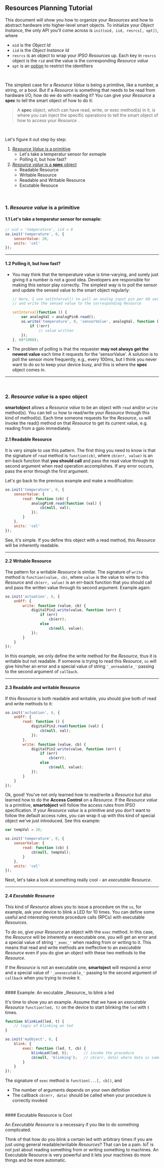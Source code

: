 ## Resources Planning Tutorial

This document will show you how to organize your _Resources_ and how to abstract hardware into higher-level smart objects. To initialize your _Object Instance_, the only API you'll come across is `init(oid, iid, resrcs[, opt])`, where

* `oid` is the _Object Id_
* `iid` is the _Object Instance Id_
* `resrcs` is an object to wrap your _IPSO Resources_ up. Each key in `resrcs` object is the `rid` and the value is the corresponding _Resource value_  
* `opt` is an [option](https://github.com/PeterEB/smartobject#API_init) to restrict the identifiers  
  
<br />

The simplest case for a _Resource Value_ is being a primitive, like a number, a string, or a bool. 
But if a _Resource_ is something that needs to be read from hardware I/O, how do we do with reading it? You can give your _Resource_ a **spec** to tell the smart object of how to do it:  

> A **spec** object, which can have read, write, or exec method(s) in it, is where you can inject the specific operations to tell the smart object of how to access your _Resource_ .  
  
<br />

Let's figure it out step by step:  

1. [_Resource Value_ is a primitive](#r_is_primitive)
    - Let's take a temperatur sensor for exmaple
    - Polling it, but how fast?
2. [_Resource value_ is a **spec** object](#r_is_spec)
    - Readable Resource
    - Writable Resource
    - Readable and Writable Resource
    - Excutable Resouce


<br />


<a name="r_is_primitive"></a>
### 1. _Resource value_ is a primitive

#### 1.1 Let's take a temperatur sensor for exmaple:
```js
// oid = 'temperature', iid = 0
so.init('temperature', 0, {
    sensorValue: 20,
    units: 'cel'
});
```
  
********************************************
#### 1.2 Polling it, but how fast?
- You may think that the temperature value is time-varying, and surely just giving it a number is not a good idea. Developers are responsible for making this sensor play correctly. The simplest way is to poll the sensor and update the sensed value to the smart object regularly:
    ```js
    // Here, I use setInterval() to poll an analog input pin per 60 seconds,
    // and write the sensed value to the corresponding Resource

    setInterval(function () {
        var analogVal = analogPin0.read();
        so.write('temperature', 0, 'sensorValue', analogVal, function (err, val) {
            if (!err)
                // value written
        });
    }, 60*1000);
    ```
- The problem of polling is that the requester **may not always get the newest value** each time it requests for the 'sensorValue'. A solution is to poll the sensor more frequently, e.g., every 100ms, but I think you never want to do so to keep your device busy, and this is where the **spec** object comes in.  
  
********************************************
<br />

<a name="r_is_spec"></a>
### 2. _Resource value_ is a **spec** object

**smartobject** allows a _Resource value_ to be an object with `read` and/or `write` method(s). You can tell `so` how to read/write your _Resource_ through this kind of method(s). Each time someone requests for the _Resource_, `so` will invoke the read() method on that _Resource_ to get its current value, e.g. reading from a gpio immediately.  

#### 2.1 Readable Resource  
It is very simple to use this pattern. The first thing you need to know is that the signature of `read` method is `function(cb)`, where `cb(err, value)` is an err-back function that **you should call** and pass the read value through its second argument when read operation accomplishes. If any error occurs, pass the error through the first argument.  

Let's go back to the previous example and make a modification:  
  
```js
so.init('temperature', 0, {
    sensorValue: {
        read: function (cb) {
            analogPin0.read(function (val) {
                cb(null, val);
            });
        }
    },
    units: 'cel'
});
```
  
See, it's simple. If you define this object with a read method, this _Resource_ will be inherently readable.  
  
********************************************
#### 2.2 Writable Resource  
The pattern for a writable _Resource_ is similar. The signature of `write` method is `function(value, cb)`, where `value` is the value to wirte to this _Resource_ and `cb(err, value)` is an err-back function that you should call and pass the written value through its second argument. Example again:  
  
```js
so.init('actuation', 6, {
    onOff: {
        write: function (value, cb) {
            digitalPin2.write(value, function (err) {
                if (err)
                    cb(err);
                else
                    cb(null, value);
            });
        }
    }
});
```
  
In this example, we only define the write method for the _Resource_, thus it is writable but not readable. If someone is trying to read this _Resource_, `so` will give him/her an error and a special value of string `'_unreadable_'` passing to the second argument of `callback`.  
  
********************************************
#### 2.3 Readable and writable Resource  

If this _Resource_ is both readable and writable, you should give both of read and write methods to it:
  
```js
so.init('actuation', 6, {
    onOff: {
        read: function () {
            digitalPin2.read(function (val) {
                cb(null, val);
            });
        },
        write: function (value, cb) {
            digitalPin2.write(value, function (err) {
                if (err)
                    cb(err);
                else
                    cb(null, value);
            });
        }
    }
});
```
  
Ok, good! You've not only learned how to read/write a _Resource_ but also learned how to do the **Access Control** on a _Resource_. If the _Resource value_ is a primitive, **smartobject** will follow the access rules from IPSO specification. If your _Resource value_ is a primitive and you don't want to follow the default access rules, you can wrap it up with this kind of special object we've just introduced. See this example:
  
```js
var tempVal = 26;

so.init('temperature', 0, {
    sensorValue: {
        read: function (cb) {
            cb(null, tempVal);
        }
    },
    units: 'cel'
});
```
  
Next, let's take a look at something really cool - an _executable Resource_.  

  
********************************************
#### 2.4 _Excutable Resource_

This kind of _Resource_ allows you to issue a procedure on the `so`, for example, ask your device to blink a LED for 10 times. You can define some useful and interesting remote procedure calls (RPCs) with executable _Resources_.  

To do so, give your _Resource_ an object with the `exec` method. In this case, the _Resource_ will be inherently an executable one, you will get an error and a special value of string `'_exec_'` when reading from or writing to it. This means that read and write methods are ineffective to an _executable Resource_ even if you do give an object with these two methods to the _Resource_.  

If the _Resource_ is not an executable one, **smartoject** will respond a error and a special value of `'_unexecutable_'` passing to the second argument of `callback` when you trying to invoke it.  
  
<br />
#### Example: An excutable _Resource_ to blink a led  

It's time to show you an example. Assume that we have an _executable Resource_ `function(led, t)` on the device to start blinking the `led` with `t` times.  
  
```js
function blinkLed(led, t) {
    // logic of blinking an led
}

so.init('myObject', 0, {
    blink: {
        exec: function (led, t, cb) {
            blinkLed(led, t);       // invoke the procedure
            cb(null, 'blinking');   // cb(err, data) where data is something you'd like to respond back  
        }
    }
});
```
  
The signature of `exec` method is `function(...[, cb])`, and
* The number of arguments depends on your own definition  
* The callback `cb(err, data)` should be called when your procedure is correctly invoked  

  
<br />
#### Excutable Resource is Cool

An _Executable Resource_ is a necessary if you like to do something complicated.  

Think of that how do you blink a certain led with arbitrary times if you are just using general readable/writable _Resources_? That can be a pain. IoT is not just about reading something from or writing something to machines. An Executable Resource is very powerful and it lets your machines do more things and be more automatic.  
